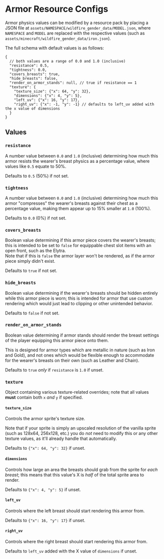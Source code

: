 # Armor Resource Configs

Armor physics values can be modified by a resource pack by placing a JSON file at `assets/NAMESPACE/wildfire_gender_data/MODEL.json`,
where `NAMESPACE` and `MODEL` are replaced with the respective values (such as `assets/minecraft/wildfire_gender_data/iron.json`).

The full schema with default values is as follows:

```json5
{
  // both values are a range of 0.0 and 1.0 (inclusive)
  "resistance": 0.5,
  "tightness": 0.0,
  "covers_breasts": true,
  "hide_breasts": false,
  "render_on_armor_stands": null, // true if resistance == 1
  "texture": {
    "texture_size": {"x": 64, "y": 32},
    "dimensions": {"x": 4, "y": 5},
    "left_uv": {"x": 16, "y": 17},
    "right_uv": {"x": -1, "y": -1} // defaults to left_uv added with the x value of dimensions
  }
}
```

## Values

### `resistance`

A number value between `0.0` and `1.0` (inclusive) determining how much this armor resists the wearer's breast physics as
a percentage value, where values like `0.5` equate to 50%.

Defaults to `0.5` (50%) if not set.

### `tightness`

A number value between `0.0` and `1.0` (inclusive) determining how much this armor "compresses" the wearer's breasts against
their chest as a percentage value, making them appear up to 15% smaller at `1.0` (100%).

Defaults to `0.0` (0%) if not set.

### `covers_breasts`

Boolean value determining if this armor piece covers the wearer's breasts; this is intended to be set to `false` for equippable
chest slot items with an open front, such as the Elytra.  
Note that if this is `false` the armor layer won't be rendered, as if the armor piece simply didn't exist.

Defaults to `true` if not set.

### `hide_breasts`

Boolean value determining if the wearer's breasts should be hidden entirely while this armor piece is worn; this is
intended for armor that use custom rendering which would just lead to clipping or other unintended behavior.

Defaults to `false` if not set.

### `render_on_armor_stands`

Boolean value determining if armor stands should render the breast settings of the player equipping this armor piece
onto them.

This is designed for armor types which are metallic in nature (such as Iron and Gold), and not ones which would be
flexible enough to accommodate for the wearer's breasts on their own (such as Leather and Chain).

Defaults to `true` *only* if `resistance` is `1.0` if unset.

### `texture`

Object containing various texture-related overrides; note that all values **must** contain both `x` *and* `y` if specified.

#### `texture_size`

Controls the armor sprite's texture size.

Note that if your sprite is simply an upscaled resolution of the vanilla sprite (such as 128x64, 256x128, etc.)
you do *not* need to modify this or any other texture values, as it'll already handle that automatically.

Defaults to `{"x": 64, "y": 32}` if unset.

#### `dimensions`

Controls how large an area the breasts should grab from the sprite for *each breast*; this means that this value's
X is *half* of the total sprite area to render.

Defaults to `{"x": 4, "y": 5}` if unset.

#### `left_uv`

Controls where the left breast should start rendering this armor from.

Defaults to `{"x": 16, "y": 17}` if unset.

#### `right_uv`

Controls where the right breast should start rendering this armor from.

Defaults to `left_uv` added with the X value of `dimensions` if unset.
